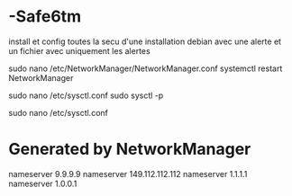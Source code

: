 # -Safe6tm
install et config toutes la secu d'une installation debian avec une alerte et un fichier avec uniquement les alertes 

sudo nano /etc/NetworkManager/NetworkManager.conf
systemctl restart NetworkManager

sudo nano /etc/sysctl.conf
sudo sysctl -p


sudo nano /etc/sysctl.conf

# Generated by NetworkManager
nameserver 9.9.9.9
nameserver 149.112.112.112
nameserver 1.1.1.1
nameserver 1.0.0.1





